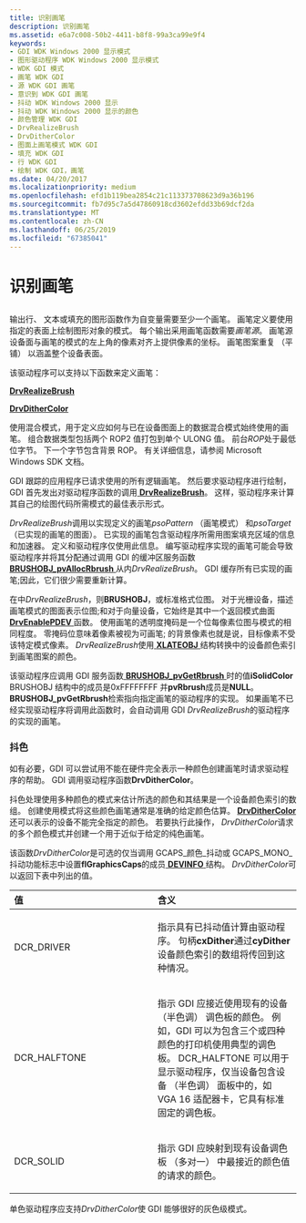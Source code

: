 ```yaml
---
title: 识别画笔
description: 识别画笔
ms.assetid: e6a7c008-50b2-4411-b8f8-99a3ca99e9f4
keywords:
- GDI WDK Windows 2000 显示模式
- 图形驱动程序 WDK Windows 2000 显示模式
- WDK GDI 模式
- 画笔 WDK GDI
- 源 WDK GDI 画笔
- 意识到 WDK GDI 画笔
- 抖动 WDK Windows 2000 显示
- 抖动 WDK Windows 2000 显示的颜色
- 颜色管理 WDK GDI
- DrvRealizeBrush
- DrvDitherColor
- 图面上画笔模式 WDK GDI
- 填充 WDK GDI
- 行 WDK GDI
- 绘制 WDK GDI，画笔
ms.date: 04/20/2017
ms.localizationpriority: medium
ms.openlocfilehash: efd1b119bea2854c21c113373708623d9a36b196
ms.sourcegitcommit: fb7d95c7a5d47860918cd3602efdd33b69dcf2da
ms.translationtype: MT
ms.contentlocale: zh-CN
ms.lasthandoff: 06/25/2019
ms.locfileid: "67385041"
---
```

# <a name="realizing-brushes"></a>识别画笔


## <span id="ddk_realizing_brushes_gg"></span><span id="DDK_REALIZING_BRUSHES_GG"></span>


输出行、 文本或填充的图形函数作为自变量需要至少一个画笔。 画笔定义要使用指定的表面上绘制图形对象的模式。 每个输出采用画笔函数需要*画笔源*。 画笔源设备面与画笔的模式的左上角的像素对齐上提供像素的坐标。 画笔图案重复 （平铺） 以涵盖整个设备表面。

该驱动程序可以支持以下函数来定义画笔：

[**DrvRealizeBrush**](https://docs.microsoft.com/windows/desktop/api/winddi/nf-winddi-drvrealizebrush)

[**DrvDitherColor**](https://docs.microsoft.com/windows/desktop/api/winddi/nf-winddi-drvdithercolor)

使用混合模式，用于定义应如何与已在设备图面上的数据混合模式始终使用的画笔。 组合数据类型包括两个 ROP2 值打包到单个 ULONG 值。 前台*ROP*处于最低位字节。 下一个字节包含背景 ROP。 有关详细信息，请参阅 Microsoft Windows SDK 文档。

GDI 跟踪的应用程序已请求使用的所有逻辑画笔。 然后要求驱动程序进行绘制，GDI 首先发出对驱动程序函数的调用[ **DrvRealizeBrush**](https://docs.microsoft.com/windows/desktop/api/winddi/nf-winddi-drvrealizebrush)。 这样，驱动程序来计算其自己的绘图代码所需模式的最佳表示形式。

*DrvRealizeBrush*调用以实现定义的画笔*psoPattern* （画笔模式） 和*psoTarget* （已实现的画笔的图面）。 已实现的画笔包含驱动程序所需用图案填充区域的信息和加速器。 定义和驱动程序仅使用此信息。 编写驱动程序实现的画笔可能会导致驱动程序并将其分配通过调用 GDI 的缓冲区服务函数[ **BRUSHOBJ\_pvAllocRbrush** ](https://docs.microsoft.com/windows/desktop/api/winddi/nf-winddi-brushobj_pvallocrbrush)从内*DrvRealizeBrush*。 GDI 缓存所有已实现的画笔;因此，它们很少需要重新计算。

在中*DrvRealizeBrush*，则**BRUSHOBJ**，或标准格式位图。 对于光栅设备，描述画笔模式的图面表示位图;和对于向量设备，它始终是其中一个返回模式曲面[ **DrvEnablePDEV** ](https://docs.microsoft.com/windows/desktop/api/winddi/nf-winddi-drvenablepdev)函数。 使用画笔的透明度掩码是一个位每像素位图与模式的相同程度。 零掩码位意味着像素被视为可画笔; 的背景像素也就是说，目标像素不受该特定模式像素。 *DrvRealizeBrush*使用[ **XLATEOBJ** ](https://docs.microsoft.com/windows/desktop/api/winddi/ns-winddi-_xlateobj)结构转换中的设备颜色索引到画笔图案的颜色。

该驱动程序应调用 GDI 服务函数[ **BRUSHOBJ\_pvGetRbrush** ](https://docs.microsoft.com/windows/desktop/api/winddi/nf-winddi-brushobj_pvgetrbrush)时的值**iSolidColor** BRUSHOBJ 结构中的成员是0xFFFFFFFF 并**pvRbrush**成员是**NULL**。 **BRUSHOBJ\_pvGetRbrush**检索指向指定画笔的驱动程序的实现。 如果画笔不已经实现驱动程序将调用此函数时，会自动调用 GDI *DrvRealizeBrush*的驱动程序的实现的画笔。

### <a name="span-idditheringspanspan-idditheringspanspan-idditheringspandithering"></a><span id="Dithering"></span><span id="dithering"></span><span id="DITHERING"></span>抖色

如有必要，GDI 可以尝试用不能在硬件完全表示一种颜色创建画笔时请求驱动程序的帮助。 GDI 调用驱动程序函数**DrvDitherColor**。

抖色处理使用多种颜色的模式来估计所选的颜色和其结果是一个设备颜色索引的数组。 创建使用模式将这些颜色画笔通常是准确的给定颜色估算。 [**DrvDitherColor** ](https://docs.microsoft.com/windows/desktop/api/winddi/nf-winddi-drvdithercolor)还可以表示的设备不能完全指定的颜色。 若要执行此操作， *DrvDitherColor*请求的多个颜色模式并创建一个用于近似于给定的纯色画笔。

该函数*DrvDitherColor*是可选的仅当调用 GCAPS\_颜色\_抖动或 GCAPS\_MONO\_抖动功能标志中设置**flGraphicsCaps**的成员[ **DEVINFO** ](https://docs.microsoft.com/windows/desktop/api/winddi/ns-winddi-tagdevinfo)结构。 *DrvDitherColor*可以返回下表中列出的值。

<table>
<colgroup>
<col width="50%" />
<col width="50%" />
</colgroup>
<thead>
<tr class="header">
<th align="left">值</th>
<th align="left">含义</th>
</tr>
</thead>
<tbody>
<tr class="odd">
<td align="left"><p>DCR_DRIVER</p></td>
<td align="left"><p>指示具有已抖动值计算由驱动程序。 句柄<strong>cxDither</strong>通过<strong>cyDither</strong>设备颜色索引的数组将传回到这种情况。</p></td>
</tr>
<tr class="even">
<td align="left"><p>DCR_HALFTONE</p></td>
<td align="left"><p>指示 GDI 应接近使用现有的设备 （半色调） 调色板的颜色。 例如，GDI 可以为包含三个或四种颜色的打印机使用典型的调色板。 DCR_HALFTONE 可以用于显示驱动程序，仅当设备包含设备 （半色调） 面板中的，如 VGA 16 适配器卡，它具有标准固定的调色板。</p></td>
</tr>
<tr class="odd">
<td align="left"><p>DCR_SOLID</p></td>
<td align="left"><p>指示 GDI 应映射到现有设备调色板 （多对一） 中最接近的颜色值的请求的颜色。</p></td>
</tr>
</tbody>
</table>

 

单色驱动程序应支持*DrvDitherColor*使 GDI 能够很好的灰色级模式。

 

 






